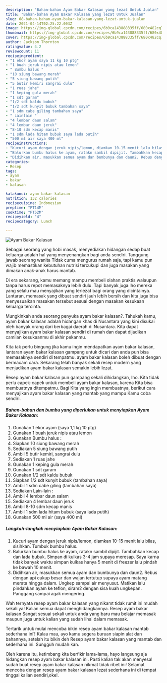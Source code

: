 ```yaml
---
description: "Bahan-bahan Ayam Bakar Kalasan yang lezat Untuk Jualan"
title: "Bahan-bahan Ayam Bakar Kalasan yang lezat Untuk Jualan"
slug: 68-bahan-bahan-ayam-bakar-kalasan-yang-lezat-untuk-jualan
date: 2021-04-14T02:25:22.003Z
image: https://img-global.cpcdn.com/recipes/6b9ca143888335ff/680x482cq70/ayam-bakar-kalasan-foto-resep-utama.jpg
thumbnail: https://img-global.cpcdn.com/recipes/6b9ca143888335ff/680x482cq70/ayam-bakar-kalasan-foto-resep-utama.jpg
cover: https://img-global.cpcdn.com/recipes/6b9ca143888335ff/680x482cq70/ayam-bakar-kalasan-foto-resep-utama.jpg
author: Jackson Thornton
ratingvalue: 4.2
reviewcount: 11
recipeingredient:
- "1 ekor ayam saya 11 kg 10 ptg"
- "1 buah jeruk nipis atau lemon"
- " Bumbu halus "
- "10 siung bawang merah"
- "5 siung bawang putih"
- "5 butir kemiri sangrai dulu"
- "1 ruas jahe"
- "1 keping gula merah"
- "1 sdt garam"
- "1/2 sdt kaldu bubuk"
- "1/2 sdt kunyit bubuk tambahan saya"
- "1 sdm cabe giling tambahan saya"
- " Lainlain "
- "4 lembar daun salam"
- "4 lembar daun jeruk"
- "8-10 sdm kecap manis"
- "1 sdm lada hitam bubuk saya lada putih"
- "500 ml air saya 400 ml"
recipeinstructions:
- "Kucuri ayam dengan jeruk nipis/lemon, diamkan 10-15 menit lalu bilas, sisihkan. Tumbuk bumbu halus."
- "Balurkan bumbu halus ke ayam, ratakn sambil dipijit. Tambahkan kecap dan lada bubuk. Simpan di kulkas 3-4 jam supaya meresap. Saya karna tidak banyak waktu simpan kulkas hanya 5 menit di freezer lalu pindah ke bawah 10 menit."
- "Didihkan air, masukkan semua ayam dan bumbunya dan daun2. Rebus dengan api cukup besar dan wajan tertutup supaya ayam matang merata hingga dalam. Ungkep sampai air menyusut. Matikan lalu pindahkan ayam ke teflon, siram2 dengan sisa kuah ungkepan. Panggang sampai agak mengering."
categories:
- Resep
tags:
- ayam
- bakar
- kalasan

katakunci: ayam bakar kalasan 
nutrition: 132 calories
recipecuisine: Indonesian
preptime: "PT14M"
cooktime: "PT52M"
recipeyield: "4"
recipecategory: Lunch

---
```



![Ayam Bakar Kalasan](https://img-global.cpcdn.com/recipes/6b9ca143888335ff/680x482cq70/ayam-bakar-kalasan-foto-resep-utama.jpg)

Sebagai seorang yang hobi masak, menyediakan hidangan sedap buat keluarga adalah hal yang menyenangkan bagi anda sendiri. Tanggung jawab seorang  wanita Tidak cuma mengurus rumah saja, tapi kamu pun wajib memastikan kebutuhan nutrisi tercukupi dan juga masakan yang dimakan anak-anak harus mantab.

Di era  sekarang, kamu memang mampu membeli olahan praktis walaupun tanpa harus repot memasaknya lebih dulu. Tapi banyak juga lho mereka yang selalu mau menyajikan yang terlezat bagi orang yang dicintainya. Lantaran, memasak yang dibuat sendiri jauh lebih bersih dan kita juga bisa menyesuaikan masakan tersebut sesuai dengan masakan kesukaan keluarga tercinta. 



Mungkinkah anda seorang penyuka ayam bakar kalasan?. Tahukah kamu, ayam bakar kalasan adalah hidangan khas di Nusantara yang kini disukai oleh banyak orang dari berbagai daerah di Nusantara. Kita dapat menyajikan ayam bakar kalasan sendiri di rumah dan dapat dijadikan camilan kesukaanmu di akhir pekanmu.

Kita tak perlu bingung jika kamu ingin mendapatkan ayam bakar kalasan, lantaran ayam bakar kalasan gampang untuk dicari dan anda pun bisa memasaknya sendiri di tempatmu. ayam bakar kalasan boleh dibuat dengan bermacam cara. Sekarang telah banyak sekali resep modern yang menjadikan ayam bakar kalasan semakin lebih lezat.

Resep ayam bakar kalasan pun gampang sekali dihidangkan, lho. Kita tidak perlu capek-capek untuk membeli ayam bakar kalasan, karena Kita bisa membuatnya ditempatmu. Bagi Kita yang ingin membuatnya, berikut cara menyajikan ayam bakar kalasan yang mantab yang mampu Kamu coba sendiri.

<!--inarticleads1-->

##### Bahan-bahan dan bumbu yang diperlukan untuk menyiapkan Ayam Bakar Kalasan:

1. Gunakan 1 ekor ayam (saya 1,1 kg 10 ptg)
1. Gunakan 1 buah jeruk nipis atau lemon
1. Gunakan  Bumbu halus :
1. Siapkan 10 siung bawang merah
1. Sediakan 5 siung bawang putih
1. Ambil 5 butir kemiri, sangrai dulu
1. Sediakan 1 ruas jahe
1. Gunakan 1 keping gula merah
1. Gunakan 1 sdt garam
1. Gunakan 1/2 sdt kaldu bubuk
1. Siapkan 1/2 sdt kunyit bubuk (tambahan saya)
1. Ambil 1 sdm cabe giling (tambahan saya)
1. Sediakan  Lain-lain :
1. Ambil 4 lembar daun salam
1. Sediakan 4 lembar daun jeruk
1. Ambil 8-10 sdm kecap manis
1. Ambil 1 sdm lada hitam bubuk (saya lada putih)
1. Gunakan 500 ml air (saya 400 ml)




<!--inarticleads2-->

##### Langkah-langkah menyiapkan Ayam Bakar Kalasan:

1. Kucuri ayam dengan jeruk nipis/lemon, diamkan 10-15 menit lalu bilas, sisihkan. Tumbuk bumbu halus.
1. Balurkan bumbu halus ke ayam, ratakn sambil dipijit. Tambahkan kecap dan lada bubuk. Simpan di kulkas 3-4 jam supaya meresap. Saya karna tidak banyak waktu simpan kulkas hanya 5 menit di freezer lalu pindah ke bawah 10 menit.
1. Didihkan air, masukkan semua ayam dan bumbunya dan daun2. Rebus dengan api cukup besar dan wajan tertutup supaya ayam matang merata hingga dalam. Ungkep sampai air menyusut. Matikan lalu pindahkan ayam ke teflon, siram2 dengan sisa kuah ungkepan. Panggang sampai agak mengering.




Wah ternyata resep ayam bakar kalasan yang nikamt tidak rumit ini mudah sekali ya! Kalian semua dapat menghidangkannya. Resep ayam bakar kalasan Sangat sesuai sekali untuk anda yang baru mau belajar memasak maupun juga untuk kalian yang sudah lihai dalam memasak.

Tertarik untuk mulai mencoba bikin resep ayam bakar kalasan mantab sederhana ini? Kalau mau, ayo kamu segera buruan siapin alat dan bahannya, setelah itu bikin deh Resep ayam bakar kalasan yang mantab dan sederhana ini. Sungguh mudah kan. 

Oleh karena itu, ketimbang kita berfikir lama-lama, hayo langsung aja hidangkan resep ayam bakar kalasan ini. Pasti kalian tak akan menyesal sudah buat resep ayam bakar kalasan nikmat tidak ribet ini! Selamat mencoba dengan resep ayam bakar kalasan lezat sederhana ini di tempat tinggal kalian sendiri,oke!.

